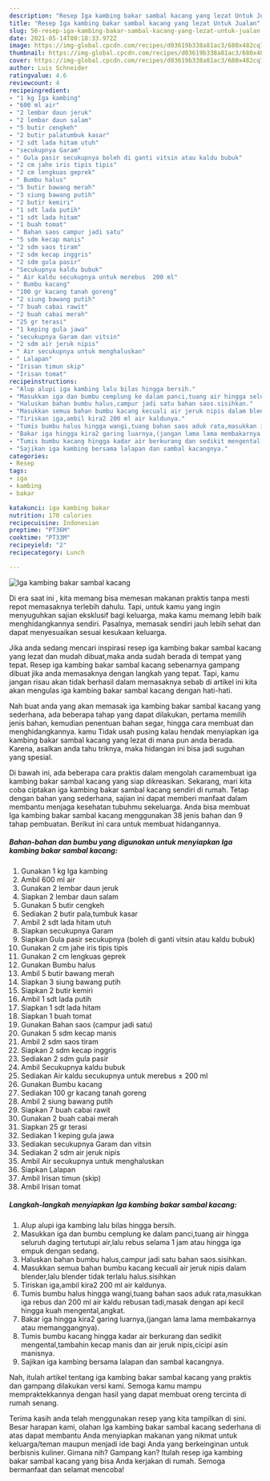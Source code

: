 ```yaml
---
description: "Resep Iga kambing bakar sambal kacang yang lezat Untuk Jualan"
title: "Resep Iga kambing bakar sambal kacang yang lezat Untuk Jualan"
slug: 56-resep-iga-kambing-bakar-sambal-kacang-yang-lezat-untuk-jualan
date: 2021-05-14T00:18:33.972Z
image: https://img-global.cpcdn.com/recipes/d03619b338a81ac3/680x482cq70/iga-kambing-bakar-sambal-kacang-foto-resep-utama.jpg
thumbnail: https://img-global.cpcdn.com/recipes/d03619b338a81ac3/680x482cq70/iga-kambing-bakar-sambal-kacang-foto-resep-utama.jpg
cover: https://img-global.cpcdn.com/recipes/d03619b338a81ac3/680x482cq70/iga-kambing-bakar-sambal-kacang-foto-resep-utama.jpg
author: Luis Schneider
ratingvalue: 4.6
reviewcount: 4
recipeingredient:
- "1 kg Iga kambing"
- "600 ml air"
- "2 lembar daun jeruk"
- "2 lembar daun salam"
- "5 butir cengkeh"
- "2 butir palatumbuk kasar"
- "2 sdt lada hitam utuh"
- "secukupnya Garam"
- " Gula pasir secukupnya boleh di ganti vitsin atau kaldu bubuk"
- "2 cm jahe iris tipis tipis"
- "2 cm lengkuas geprek"
- " Bumbu halus"
- "5 butir bawang merah"
- "3 siung bawang putih"
- "2 butir kemiri"
- "1 sdt lada putih"
- "1 sdt lada hitam"
- "1 buah tomat"
- " Bahan saos campur jadi satu"
- "5 sdm kecap manis"
- "2 sdm saos tiram"
- "2 sdm kecap inggris"
- "2 sdm gula pasir"
- "Secukupnya kaldu bubuk"
- " Air kaldu secukupnya untuk merebus  200 ml"
- " Bumbu kacang"
- "100 gr kacang tanah goreng"
- "2 siung bawang putih"
- "7 buah cabai rawit"
- "2 buah cabai merah"
- "25 gr terasi"
- "1 keping gula jawa"
- "secukupnya Garam dan vitsin"
- "2 sdm air jeruk nipis"
- " Air secukupnya untuk menghaluskan"
- " Lalapan"
- "Irisan timun skip"
- "Irisan tomat"
recipeinstructions:
- "Alup alupi iga kambing lalu bilas hingga bersih."
- "Masukkan iga dan bumbu cemplung ke dalam panci,tuang air hingga seluruh daging tertutupi air,lalu rebus selama 1 jam atau hingga iga empuk dengan sedang."
- "Haluskan bahan bumbu halus,campur jadi satu bahan saos.sisihkan."
- "Masukkan semua bahan bumbu kacang kecuali air jeruk nipis dalam blender,lalu blender tidak terlalu halus.sisihkan"
- "Tiriskan iga,ambil kira2 200 ml air kaldunya."
- "Tumis bumbu halus hingga wangi,tuang bahan saos aduk rata,masukkan iga rebus dan 200 ml air kaldu rebusan tadi,masak dengan api kecil hingga kuah mengental,angkat."
- "Bakar iga hingga kira2 garing luarnya,(jangan lama lama membakarnya atau memanggangnya)."
- "Tumis bumbu kacang hingga kadar air berkurang dan sedikit mengental,tambahin kecap manis dan air jeruk nipis,cicipi asin manisnya."
- "Sajikan iga kambing bersama lalapan dan sambal kacangnya."
categories:
- Resep
tags:
- iga
- kambing
- bakar

katakunci: iga kambing bakar 
nutrition: 170 calories
recipecuisine: Indonesian
preptime: "PT36M"
cooktime: "PT33M"
recipeyield: "2"
recipecategory: Lunch

---
```



![Iga kambing bakar sambal kacang](https://img-global.cpcdn.com/recipes/d03619b338a81ac3/680x482cq70/iga-kambing-bakar-sambal-kacang-foto-resep-utama.jpg)

Di era  saat ini , kita memang bisa memesan makanan praktis tanpa mesti repot memasaknya terlebih dahulu. Tapi, untuk kamu yang ingin menyuguhkan sajian eksklusif bagi keluarga, maka kamu memang lebih baik menghidangkannya sendiri. Pasalnya, memasak sendiri jauh lebih sehat dan dapat menyesuaikan sesuai kesukaan keluarga.

Jika anda sedang mencari inspirasi resep iga kambing bakar sambal kacang yang lezat dan mudah dibuat,maka anda sudah berada di tempat yang tepat. Resep iga kambing bakar sambal kacang  sebenarnya gampang dibuat jika anda memasaknya dengan langkah yang tepat. Tapi, kamu jangan risau akan tidak berhasil dalam memasaknya 
sebab di artikel ini kita akan mengulas iga kambing bakar sambal kacang dengan hati-hati.  



Nah buat anda yang akan memasak iga kambing bakar sambal kacang yang sederhana, ada beberapa tahap yang dapat dilakukan, pertama memilih jenis bahan, kemudian penentuan bahan segar, hingga cara membuat dan menghidangkannya. kamu Tidak usah pusing kalau hendak menyiapkan iga kambing bakar sambal kacang yang lezat di mana pun anda berada. Karena, asalkan anda  tahu triknya, maka hidangan ini bisa jadi suguhan yang spesial.

Di bawah ini, ada beberapa cara praktis  dalam mengolah caramembuat iga kambing bakar sambal kacang yang siap dikreasikan. Sekarang, mari kita coba ciptakan iga kambing bakar sambal kacang sendiri di rumah. Tetap dengan bahan yang sederhana, sajian ini dapat memberi manfaat dalam membantu menjaga kesehatan tubuhmu sekeluarga. Anda bisa membuat Iga kambing bakar sambal kacang menggunakan 38 jenis bahan dan 9 tahap pembuatan. Berikut ini cara untuk membuat hidangannya.

<!--inarticleads1-->

##### Bahan-bahan dan bumbu yang digunakan untuk menyiapkan Iga kambing bakar sambal kacang:

1. Gunakan 1 kg Iga kambing
1. Ambil 600 ml air
1. Gunakan 2 lembar daun jeruk
1. Siapkan 2 lembar daun salam
1. Gunakan 5 butir cengkeh
1. Sediakan 2 butir pala,tumbuk kasar
1. Ambil 2 sdt lada hitam utuh
1. Siapkan secukupnya Garam
1. Siapkan  Gula pasir secukupnya (boleh di ganti vitsin atau kaldu bubuk)
1. Gunakan 2 cm jahe iris tipis tipis
1. Gunakan 2 cm lengkuas geprek
1. Gunakan  Bumbu halus
1. Ambil 5 butir bawang merah
1. Siapkan 3 siung bawang putih
1. Siapkan 2 butir kemiri
1. Ambil 1 sdt lada putih
1. Siapkan 1 sdt lada hitam
1. Siapkan 1 buah tomat
1. Gunakan  Bahan saos (campur jadi satu)
1. Gunakan 5 sdm kecap manis
1. Ambil 2 sdm saos tiram
1. Siapkan 2 sdm kecap inggris
1. Sediakan 2 sdm gula pasir
1. Ambil Secukupnya kaldu bubuk
1. Sediakan  Air kaldu secukupnya untuk merebus ± 200 ml
1. Gunakan  Bumbu kacang
1. Sediakan 100 gr kacang tanah goreng
1. Ambil 2 siung bawang putih
1. Siapkan 7 buah cabai rawit
1. Gunakan 2 buah cabai merah
1. Siapkan 25 gr terasi
1. Sediakan 1 keping gula jawa
1. Sediakan secukupnya Garam dan vitsin
1. Sediakan 2 sdm air jeruk nipis
1. Ambil  Air secukupnya untuk menghaluskan
1. Siapkan  Lalapan
1. Ambil Irisan timun (skip)
1. Ambil Irisan tomat




<!--inarticleads2-->

##### Langkah-langkah menyiapkan Iga kambing bakar sambal kacang:

1. Alup alupi iga kambing lalu bilas hingga bersih.
1. Masukkan iga dan bumbu cemplung ke dalam panci,tuang air hingga seluruh daging tertutupi air,lalu rebus selama 1 jam atau hingga iga empuk dengan sedang.
1. Haluskan bahan bumbu halus,campur jadi satu bahan saos.sisihkan.
1. Masukkan semua bahan bumbu kacang kecuali air jeruk nipis dalam blender,lalu blender tidak terlalu halus.sisihkan
1. Tiriskan iga,ambil kira2 200 ml air kaldunya.
1. Tumis bumbu halus hingga wangi,tuang bahan saos aduk rata,masukkan iga rebus dan 200 ml air kaldu rebusan tadi,masak dengan api kecil hingga kuah mengental,angkat.
1. Bakar iga hingga kira2 garing luarnya,(jangan lama lama membakarnya atau memanggangnya).
1. Tumis bumbu kacang hingga kadar air berkurang dan sedikit mengental,tambahin kecap manis dan air jeruk nipis,cicipi asin manisnya.
1. Sajikan iga kambing bersama lalapan dan sambal kacangnya.




Nah, itulah artikel tentang  iga kambing bakar sambal kacang  yang praktis dan gampang dilakukan versi kami. Semoga kamu mampu mempraktekkannya dengan hasil yang dapat membuat oreng tercinta di rumah senang. 

Terima kasih anda telah menggunakan resep yang kita tampilkan di sini. Besar harapan kami, olahan  Iga kambing bakar sambal kacang sederhana di atas dapat membantu Anda menyiapkan makanan yang nikmat untuk keluarga/teman maupun menjadi ide bagi Anda yang berkeinginan untuk berbisnis kuliner. Gimana nih? Gampang kan? Itulah resep iga kambing bakar sambal kacang yang bisa Anda kerjakan di rumah. Semoga bermanfaat dan selamat mencoba!

